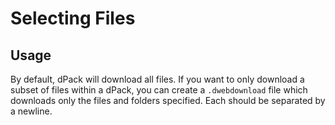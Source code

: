 # Selecting Files

## Usage

By default, dPack will download all files. If you want to only download a subset of files within a dPack, you can create a `.dwebdownload` file which downloads only the files and folders specified. Each should be separated by a newline.
